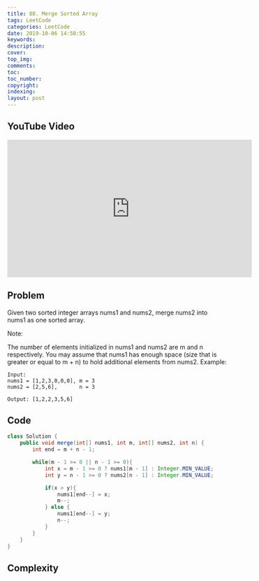 ```yaml
---
title: 88. Merge Sorted Array
tags: LeetCode
categories: LeetCode
date: 2019-10-06 14:50:55
keywords:
description:
cover:
top_img:
comments:
toc:
toc_number:
copyright:
indexing:
layout: post
---
```


## YouTube Video

<iframe width="560" height="315" src="https://www.youtube.com/embed/91bi3bIrW3I" frameborder="0" allow="accelerometer; autoplay; encrypted-media; gyroscope; picture-in-picture" allowfullscreen></iframe>

## Problem

Given two sorted integer arrays nums1 and nums2, merge nums2 into nums1 as one sorted array.

Note:

The number of elements initialized in nums1 and nums2 are m and n respectively.
You may assume that nums1 has enough space (size that is greater or equal to m + n) to hold additional elements from nums2.
Example:

```
Input:
nums1 = [1,2,3,0,0,0], m = 3
nums2 = [2,5,6],       n = 3

Output: [1,2,2,3,5,6]
```

## Code

```java
class Solution {
    public void merge(int[] nums1, int m, int[] nums2, int n) {
        int end = m + n - 1;

        while(m - 1 >= 0 || n - 1 >= 0){
            int x = m - 1 >= 0 ? nums1[m - 1] : Integer.MIN_VALUE;
            int y = n - 1 >= 0 ? nums2[n - 1] : Integer.MIN_VALUE;

            if(x > y){
                nums1[end--] = x;
                m--;
            } else {
                nums1[end--] = y;
                n--;
            }
        }
    }
}
```

## Complexity

